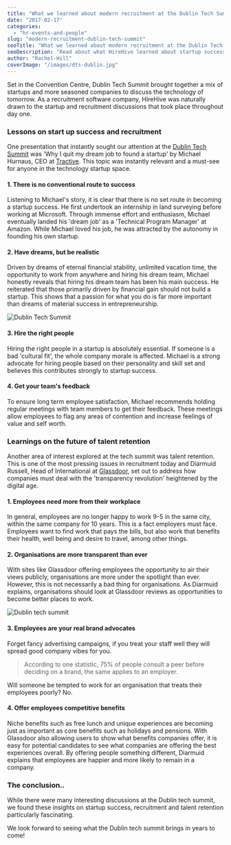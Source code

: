 ```yaml
---
title: "What we learned about modern recruitment at the Dublin Tech Summit"
date: "2017-02-17"
categories:
  - "hr-events-and-people"
slug: "modern-recruitment-dublin-tech-summit"
seoTitle: "What we learned about modern recruitment at the Dublin Tech Summit"
seoDescription: "Read about what HireHive learned about startup success, startup recruitment and talent retention at the Dublin Tech Summit!"
author: "Rachel-Hill"
coverImage: "/images/dts-dublin.jpg"
---
```


Set in the Convention Centre, Dublin Tech Summit brought together a mix of startups and more seasoned companies to discuss the technology of tomorrow. As a recruitment software company, HireHive was naturally drawn to the startup and recruitment discussions that took place throughout day one.

### **Lessons on start up success and recruitment**

One presentation that instantly sought our attention at the [Dublin Tech Summit](http://dublintechsummit.com/) was 'Why I quit my dream job to found a startup' by Michael Hurnaus, CEO at [Tractive](https://tractive.com/en/). This topic was instantly relevant and a must-see for anyone in the technology startup space.

#### **1\. There is no conventional route to success**

Listening to Michael's story, it is clear that there is no set route in becoming a startup success. He first undertook an internship in land surveying before working at Microsoft. Through immense effort and enthusiasm, Michael eventually landed his 'dream job' as a 'Technical Program Manager' at Amazon. While Michael loved his job, he was attracted by the autonomy in founding his own startup.

#### **2\. Have dreams, but be realistic**

Driven by dreams of eternal financial stability, unlimited vacation time, the opportunity to work from anywhere and hiring his dream team, Michael honestly reveals that hiring his dream team has been his main success. He reiterated that those primarily driven by financial gain should not build a startup. This shows that a passion for what you do is far more important than dreams of material success in entrepreneurship.

![Dublin Tech Summit](/images/Michael-Hurnaus.jpg)

#### **3\. Hire the right people**

Hiring the right people in a startup is absolutely essential. If someone is a bad 'cultural fit', the whole company morale is affected. Michael is a strong advocate for hiring people based on their personality and skill set and believes this contributes strongly to startup success.

#### **4\. Get your team's feedback**

To ensure long term employee satisfaction, Michael recommends holding regular meetings with team members to get their feedback. These meetings allow employees to flag any areas of contention and increase feelings of value and self worth.

### **Learnings on the future of talent retention**

Another area of interest explored at the tech summit was talent retention. This is one of the most pressing issues in recruitment today and Diarmuid Russell, Head of International at [Glassdoor](https://www.glassdoor.ie/index.htm), set out to address how companies must deal with the 'transparency revolution' heightened by the digital age.

#### **1\. Employees need more from their workplace**

In general, employees are no longer happy to work 9-5 in the same city, within the same company for 10 years. This is a fact employers must face. Employees want to find work that pays the bills, but also work that benefits their health, well being and desire to travel, among other things.

#### **2\. Organisations are more transparent than ever**

With sites like Glassdoor offering employees the opportunity to air their views publicly, organisations are more under the spotlight than ever. However, this is not necessarily a bad thing for organisations. As Diarmuid explains, organisations should look at Glassdoor reviews as opportunities to become better places to work.

![Dublin tech summit](/images/Diarmuid-Russell-e1487332910905.jpg)

#### **3\. Employees are your real brand advocates**

Forget fancy advertising campaigns, if you treat your staff well they will spread good company vibes for you.

> According to one statistic, 75% of people consult a peer before deciding on a brand, the same applies to an employer.

Will someone be tempted to work for an organisation that treats their employees poorly? No.

#### **4\. Offer employees competitive benefits**

Niche benefits such as free lunch and unique experiences are becoming just as important as core benefits such as holidays and pensions. With Glassdoor also allowing users to show what benefits companies offer, it is easy for potential candidates to see what companies are offering the best experiences overall. By offering people something different, Diarmuid explains that employees are happier and more likely to remain in a company.

### **The conclusion..**

While there were many interesting discussions at the Dublin tech summit, we found these insights on startup success, recruitment and talent retention particularly fascinating.

We look forward to seeing what the Dublin tech summit brings in years to come!
